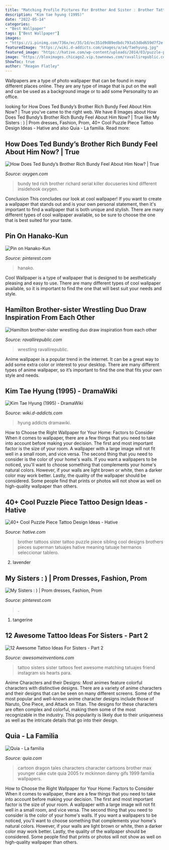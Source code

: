 ```yaml
---
title: "Matching Profile Pictures For Brother And Sister : Brother Tattoos Sister Tattoo Puzzle Piece Sibling Cool Designs Brothers Pieces Superman Tatuajes Hative Meaning Tatuaje Hermanos Seleccionar Tablero"
description: "Kim tae hyung (1995)"
date: "2022-05-14"
categories:
- "Best Wallpaper"
tags: ["Best Wallpaper"]
images:
- "https://i.pinimg.com/736x/ec/35/1d/ec351d9d89edbdc793a53dbd659d7f2e.jpg"
featuredImage: "https://wiki.d-addicts.com/images/a/a4/Taehyung.jpg"
featured_image: "https://hative.com/wp-content/uploads/2014/03/puzzle-piece-tattoos/13-sibling-tattoo-for-brother.jpg"
image: "https://bloximages.chicago2.vip.townnews.com/ravallirepublic.com/content/tncms/assets/v3/editorial/3/04/30464472-5751-5b32-93b0-9fe288dd4756/5c50e7d1d169b.image.jpg?crop=1755%2C987%2C0%2C96&amp;resize=1120%2C630&amp;order=crop%2Cresize"
ShowToc: true
author: "Reagan Flatley"
---
```





Wallpapers are a type of photo wallpaper that can be found in many different places online. They are any type of image that is put on the wall and can be used as a background image or to add some Personality to an office.

	

		
looking for How Does Ted Bundy’s Brother Rich Bundy Feel About Him Now? | True you've came to the right web. We have 8 Images about How Does Ted Bundy’s Brother Rich Bundy Feel About Him Now? | True like My Sisters : ) | Prom dresses, Fashion, Prom, 40+ Cool Puzzle Piece Tattoo Design Ideas - Hative and also Quia - La familia. Read more:
		
    
## How Does Ted Bundy’s Brother Rich Bundy Feel About Him Now? | True

<img loading=lazy src="https://www.oxygen.com/sites/oxygen/files/2020-01/richard-bundy.jpg" onerror="this.onerror=null;this.src='https://tse2.mm.bing.net/th?id=OIP.ioYKedZOm7o09_mlX34e-wHaE8&amp;pid=15.1';" alt="How Does Ted Bundy’s Brother Rich Bundy Feel About Him Now? | True">

_Source: oxygen.com_

>bundy ted rich brother richard serial killer docuseries kind different insidehook oxygen. 

	

Conclusion
This concludes our look at cool wallpaper! If you want to create a wallpaper that stands out and is your own personal statement, then it's important to find a wallpaper that is both unique and stylish. There are many different types of cool wallpaper available, so be sure to choose the one that is best suited for your taste.

    
## Pin On Hanako-Kun

<img loading=lazy src="https://i.pinimg.com/736x/ec/35/1d/ec351d9d89edbdc793a53dbd659d7f2e.jpg" onerror="this.onerror=null;this.src='https://tse1.mm.bing.net/th?id=OIP.oIlNDco4o7eI3VS92MbdJgHaHb&amp;pid=15.1';" alt="Pin on Hanako-Kun">

_Source: pinterest.com_

>hanako. 

	

Cool Wallpaper is a type of wallpaper that is designed to be aesthetically pleasing and easy to use. There are many different types of cool wallpaper available, so it is important to find the one that will best suit your needs and style.

    
## Hamilton Brother-sister Wrestling Duo Draw Inspiration From Each Other

<img loading=lazy src="https://bloximages.chicago2.vip.townnews.com/ravallirepublic.com/content/tncms/assets/v3/editorial/3/04/30464472-5751-5b32-93b0-9fe288dd4756/5c50e7d1d169b.image.jpg?crop=1755%2C987%2C0%2C96&amp;resize=1120%2C630&amp;order=crop%2Cresize" onerror="this.onerror=null;this.src='https://tse3.mm.bing.net/th?id=OIP.8vYkhPnT1afhEWgojCayKQHaEK&amp;pid=15.1';" alt="Hamilton brother-sister wrestling duo draw inspiration from each other">

_Source: ravallirepublic.com_

>wrestling ravallirepublic. 

	

Anime wallpaper is a popular trend in the internet. It can be a great way to add some extra color or interest to your desktop. There are many different types of anime wallpaper, so it’s important to find the one that fits your own style and needs.

    
## Kim Tae Hyung (1995) - DramaWiki

<img loading=lazy src="https://wiki.d-addicts.com/images/a/a4/Taehyung.jpg" onerror="this.onerror=null;this.src='https://tse1.mm.bing.net/th?id=OIP.SgA-6kTViSIImWgpTOmQ5wAAAA&amp;pid=15.1';" alt="Kim Tae Hyung (1995) - DramaWiki">

_Source: wiki.d-addicts.com_

>hyung addicts dramawiki. 

	

How to Choose the Right Wallpaper for Your Home: Factors to Consider
When it comes to wallpaper, there are a few things that you need to take into account before making your decision. The first and most important factor is the size of your room. A wallpaper with a large image will not fit well in a small room, and vice versa. 
The second thing that you need to consider is the color of your home's walls. If you want a wallpapers to be noticed, you'll want to choose something that complements your home's natural colors. However, if your walls are light brown or white, then a darker color may work better. 
Lastly, the quality of the wallpaper should be considered. Some people find that prints or photos will not show as well on high-quality wallpaper than others.

    
## 40+ Cool Puzzle Piece Tattoo Design Ideas - Hative

<img loading=lazy src="https://hative.com/wp-content/uploads/2014/03/puzzle-piece-tattoos/13-sibling-tattoo-for-brother.jpg" onerror="this.onerror=null;this.src='https://tse2.mm.bing.net/th?id=OIP.CBEpLpPSjLVeMog8dlKigwHaNG&amp;pid=15.1';" alt="40+ Cool Puzzle Piece Tattoo Design Ideas - Hative">

_Source: hative.com_

>brother tattoos sister tattoo puzzle piece sibling cool designs brothers pieces superman tatuajes hative meaning tatuaje hermanos seleccionar tablero. 

	

2. lavender 

    
## My Sisters : ) | Prom Dresses, Fashion, Prom

<img loading=lazy src="https://i.pinimg.com/736x/00/41/40/0041406ed5c8728777640da7187332c8--my-sister-sisters.jpg" onerror="this.onerror=null;this.src='https://tse4.mm.bing.net/th?id=OIP.K9kZAmwOXkzururNu1yapQHaLH&amp;pid=15.1';" alt="My Sisters : ) | Prom dresses, Fashion, Prom">

_Source: pinterest.com_

>. 

	

1. tangerine 

    
## 12 Awesome Tattoo Ideas For Sisters - Part 2

<img loading=lazy src="http://www.awesomeinventions.com/wp-content/uploads/2016/02/sister-tattoo-ideas-feet.jpg" onerror="this.onerror=null;this.src='https://tse2.mm.bing.net/th?id=OIP.b7sm9A9ROYjdQISTJO6sQAHaFo&amp;pid=15.1';" alt="12 Awesome Tattoo Ideas For Sisters - Part 2">

_Source: awesomeinventions.com_

>tattoo sisters sister tattoos feet awesome matching tatuajes friend instagram sis hearts para. 

	

Anime Characters and their Designs: Most animes feature colorful characters with distinctive designs.
There are a variety of anime characters and their designs that can be seen on many different screens. Some of the most popular and well-known anime character designs include those of Naruto, One Piece, and Attack on Titan. The designs for these characters are often complex and colorful, making them some of the most recognizable in the industry. This popularity is likely due to their uniqueness as well as the intricate details that go into their design.

    
## Quia - La Familia

<img loading=lazy src="https://www.quia.com/files/quia/users/calderin/brother.jpg" onerror="this.onerror=null;this.src='https://tse1.mm.bing.net/th?id=OIP.59idlJ8IHM3XLDAoJcQ2RQHaJ4&amp;pid=15.1';" alt="Quia - La familia">

_Source: quia.com_

>cartoon dragon tales characters character cartoons brother max younger cake cute quia 2005 tv mckinnon danny gifs 1999 familia wallpapers. 

	

How to Choose the Right Wallpaper for Your Home: Factors to Consider
When it comes to wallpaper, there are a few things that you need to take into account before making your decision. The first and most important factor is the size of your room. A wallpaper with a large image will not fit well in a small room, and vice versa. 
The second thing that you need to consider is the color of your home's walls. If you want a wallpapers to be noticed, you'll want to choose something that complements your home's natural colors. However, if your walls are light brown or white, then a darker color may work better. 
Lastly, the quality of the wallpaper should be considered. Some people find that prints or photos will not show as well on high-quality wallpaper than others.


